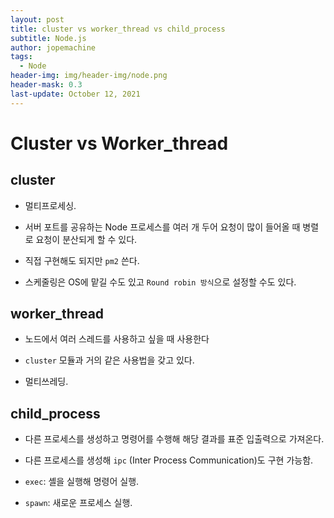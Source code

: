 ```yaml
---
layout: post
title: cluster vs worker_thread vs child_process
subtitle: Node.js
author: jopemachine
tags:
  - Node
header-img: img/header-img/node.png
header-mask: 0.3
last-update: October 12, 2021
---
```


# Cluster vs Worker_thread

## cluster

- 멀티프로세싱.

- 서버 포트를 공유하는 Node 프로세스를 여러 개 두어 요청이 많이 들어올 때 병렬로 요청이 분산되게 할 수 있다.

- 직접 구현해도 되지만 `pm2` 쓴다.

- 스케줄링은 OS에 맡길 수도 있고 `Round robin 방식`으로 설정할 수도 있다.

## worker_thread

- 노드에서 여러 스레드를 사용하고 싶을 때 사용한다

- `cluster` 모듈과 거의 같은 사용법을 갖고 있다.

- 멀티쓰레딩.

## child_process

- 다른 프로세스를 생성하고 명령어를 수행해 해당 결과를 표준 입출력으로 가져온다.

- 다른 프로세스를 생성해 `ipc` (Inter Process Communication)도 구현 가능함.

- `exec`: 셸을 실행해 명령어 실행.

- `spawn`: 새로운 프로세스 실행.
